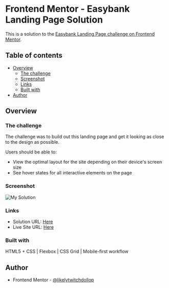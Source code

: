 # Frontend Mentor - Easybank Landing Page Solution

This is a solution to the [Easybank Landing Page challenge on Frontend Mentor](https://www.frontendmentor.io/challenges/easybank-landing-page-WaUhkoDN).

## Table of contents

- [Overview](#overview)
  - [The challenge](#the-challenge)
  - [Screenshot](#screenshot)
  - [Links](#links)
  - [Built with](#built-with)
- [Author](#author)

## Overview

### The challenge

The challenge was to build out this landing page and get it looking as close to the design as possible.

Users should be able to:

- View the optimal layout for the site depending on their device's screen size
- See hover states for all interactive elements on the page

### Screenshot

![My Solution](./images/solution.png)

### Links

- Solution URL: [Here](?)
- Live Site URL: [Here](?)

### Built with

HTML5 + CSS | Flexbox | CSS Grid | Mobile-first workflow

## Author

- Frontend Mentor - [@likelytwitchdollop](https://www.frontendmentor.io/profile/likelytwitchdollop)